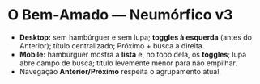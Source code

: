 # O Bem‑Amado — Neumórfico v3
- **Desktop:** sem hambúrguer e sem lupa; **toggles à esquerda** (antes do Anterior); título centralizado; Próximo + busca à direita.
- **Mobile:** hambúrguer mostra a **lista** e, no topo dela, os **toggles**; lupa abre campo de busca; título levemente menor para não empilhar.
- Navegação **Anterior/Próximo** respeita o agrupamento atual.
